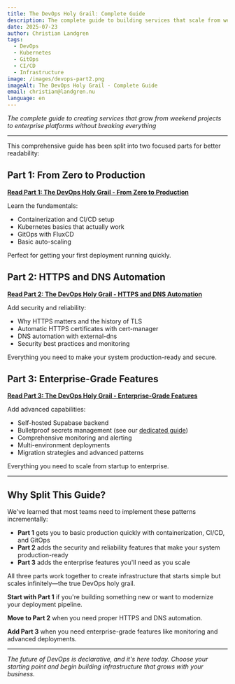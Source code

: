 ```yaml
---
title: The DevOps Holy Grail: Complete Guide
description: The complete guide to building services that scale from weekend side-project to enterprise platforms
date: 2025-07-23
author: Christian Landgren
tags:
  - DevOps
  - Kubernetes
  - GitOps
  - CI/CD
  - Infrastructure
image: /images/devops-part2.png
imageAlt: The DevOps Holy Grail - Complete Guide
email: christian@landgren.nu
language: en
---
```


_The complete guide to creating services that grow from weekend projects to enterprise platforms without breaking everything_

---

This comprehensive guide has been split into two focused parts for better readability:

## Part 1: From Zero to Production

**[Read Part 1: The DevOps Holy Grail - From Zero to Production](/blog/devops_holy_grail_part1)**

Learn the fundamentals:

- Containerization and CI/CD setup
- Kubernetes basics that actually work
- GitOps with FluxCD
- Basic auto-scaling

Perfect for getting your first deployment running quickly.

## Part 2: HTTPS and DNS Automation

**[Read Part 2: The DevOps Holy Grail - HTTPS and DNS Automation](/blog/devops_holy_grail_part2)**

Add security and reliability:

- Why HTTPS matters and the history of TLS
- Automatic HTTPS certificates with cert-manager
- DNS automation with external-dns
- Security best practices and monitoring

Everything you need to make your system production-ready and secure.

## Part 3: Enterprise-Grade Features

**[Read Part 3: The DevOps Holy Grail - Enterprise-Grade Features](/blog/devops_holy_grail_part3)**

Add advanced capabilities:

- Self-hosted Supabase backend
- Bulletproof secrets management (see our [dedicated guide](/blog/kubernetes_secrets_management))
- Comprehensive monitoring and alerting
- Multi-environment deployments
- Migration strategies and advanced patterns

Everything you need to scale from startup to enterprise.

---

## Why Split This Guide?

We've learned that most teams need to implement these patterns incrementally:

- **Part 1** gets you to basic production quickly with containerization, CI/CD, and GitOps
- **Part 2** adds the security and reliability features that make your system production-ready
- **Part 3** adds the enterprise features you'll need as you scale

All three parts work together to create infrastructure that starts simple but scales infinitely—the true DevOps holy grail.

**Start with Part 1** if you're building something new or want to modernize your deployment pipeline.

**Move to Part 2** when you need proper HTTPS and DNS automation.

**Add Part 3** when you need enterprise-grade features like monitoring and advanced deployments.

---

_The future of DevOps is declarative, and it's here today. Choose your starting point and begin building infrastructure that grows with your business._
